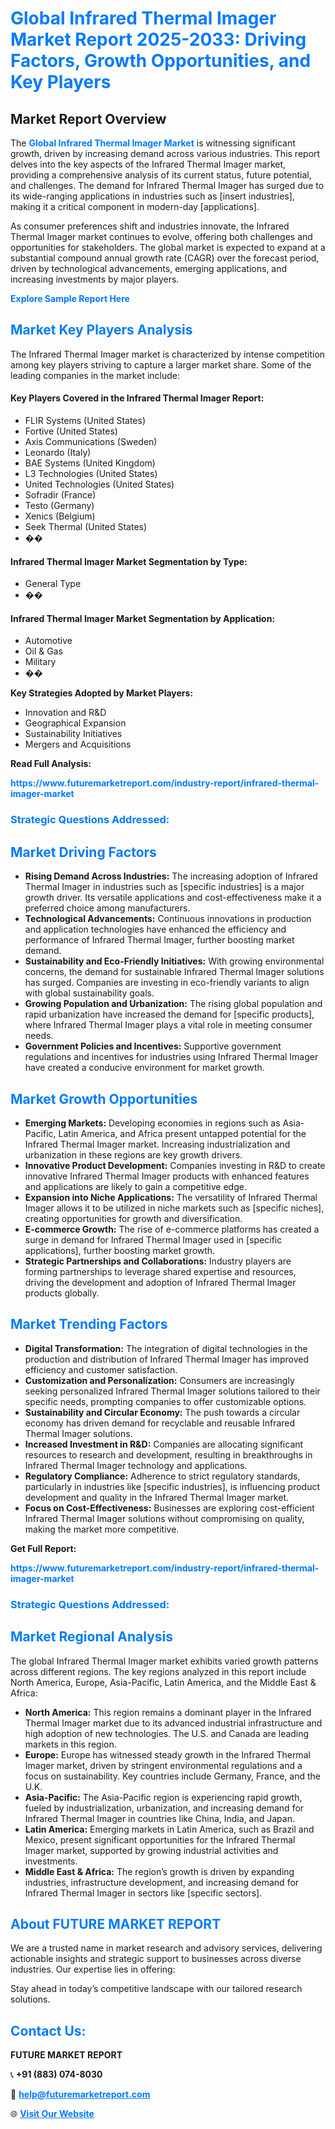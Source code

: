<h1 style="color: #007BFF;">Global Infrared Thermal Imager Market Report 2025-2033: Driving Factors, Growth Opportunities, and Key Players</h1>

<section id="overview">
<h2>Market Report Overview</h2>
<p>The <a href="https://www.futuremarketreport.com/industry-report/infrared-thermal-imager-market" style="color: #007BFF; text-decoration: none;"><strong>Global Infrared Thermal Imager Market</strong></a> is witnessing significant growth, driven by increasing demand across various industries. This report delves into the key aspects of the Infrared Thermal Imager market, providing a comprehensive analysis of its current status, future potential, and challenges. The demand for Infrared Thermal Imager has surged due to its wide-ranging applications in industries such as [insert industries], making it a critical component in modern-day [applications].</p>
<p>As consumer preferences shift and industries innovate, the Infrared Thermal Imager market continues to evolve, offering both challenges and opportunities for stakeholders. The global market is expected to expand at a substantial compound annual growth rate (CAGR) over the forecast period, driven by technological advancements, emerging applications, and increasing investments by major players.</p>
</section>

<section id="overview">
<p><a href="https://www.futuremarketreport.com/request-sample/reportId=113878" style="color: #007BFF; text-decoration: none;"><strong>Explore Sample Report Here</strong></a></p>
</section>

<section id="key-players">
<h2 style="color: #007BFF;">Market Key Players Analysis</h2>
<p>The Infrared Thermal Imager market is characterized by intense competition among key players striving to capture a larger market share. Some of the leading companies in the market include:</p>
<h4>Key Players Covered in the Infrared Thermal Imager Report:</h4>
<ul><li>FLIR Systems (United States)</li><li>Fortive (United States)</li><li>Axis Communications (Sweden)</li><li>Leonardo (Italy)</li><li>BAE Systems (United Kingdom)</li><li>L3 Technologies (United States)</li><li>United Technologies (United States)</li><li>Sofradir (France)</li><li>Testo (Germany)</li><li>Xenics (Belgium)</li><li>Seek Thermal (United States)</li><li>��</li></ul>
<h4>Infrared Thermal Imager Market Segmentation by Type:</h4>
<ul><li>General Type</li><li>��</li></ul>

<h4>Infrared Thermal Imager Market Segmentation by Application:</h4>
<ul><li>Automotive</li><li>Oil &amp; Gas</li><li>Military</li><li>��</li></ul>
<p><strong>Key Strategies Adopted by Market Players:</strong></p>
<ul>
<li>Innovation and R&D</li>
<li>Geographical Expansion</li>
<li>Sustainability Initiatives</li>
<li>Mergers and Acquisitions</li>
</ul>
</section>

<section>
<p><strong>Read Full Analysis: </strong></p><a href="https://www.futuremarketreport.com/industry-report/infrared-thermal-imager-market" style="color: #007BFF; text-decoration: none;"><strong>https://www.futuremarketreport.com/industry-report/infrared-thermal-imager-market</strong></a>
<h3 style="color: #007BFF;">Strategic Questions Addressed:</h3>
</section>

<section id="driving-factors">
<h2 style="color: #007BFF;">Market Driving Factors</h2>
<ul>
<li><strong>Rising Demand Across Industries:</strong> The increasing adoption of Infrared Thermal Imager in industries such as [specific industries] is a major growth driver. Its versatile applications and cost-effectiveness make it a preferred choice among manufacturers.</li>
<li><strong>Technological Advancements:</strong> Continuous innovations in production and application technologies have enhanced the efficiency and performance of Infrared Thermal Imager, further boosting market demand.</li>
<li><strong>Sustainability and Eco-Friendly Initiatives:</strong> With growing environmental concerns, the demand for sustainable Infrared Thermal Imager solutions has surged. Companies are investing in eco-friendly variants to align with global sustainability goals.</li>
<li><strong>Growing Population and Urbanization:</strong> The rising global population and rapid urbanization have increased the demand for [specific products], where Infrared Thermal Imager plays a vital role in meeting consumer needs.</li>
<li><strong>Government Policies and Incentives:</strong> Supportive government regulations and incentives for industries using Infrared Thermal Imager have created a conducive environment for market growth.</li>
</ul>
</section>

<section id="growth-opportunities">
<h2 style="color: #007BFF;">Market Growth Opportunities</h2>
<ul>
<li><strong>Emerging Markets:</strong> Developing economies in regions such as Asia-Pacific, Latin America, and Africa present untapped potential for the Infrared Thermal Imager market. Increasing industrialization and urbanization in these regions are key growth drivers.</li>
<li><strong>Innovative Product Development:</strong> Companies investing in R&D to create innovative Infrared Thermal Imager products with enhanced features and applications are likely to gain a competitive edge.</li>
<li><strong>Expansion into Niche Applications:</strong> The versatility of Infrared Thermal Imager allows it to be utilized in niche markets such as [specific niches], creating opportunities for growth and diversification.</li>
<li><strong>E-commerce Growth:</strong> The rise of e-commerce platforms has created a surge in demand for Infrared Thermal Imager used in [specific applications], further boosting market growth.</li>
<li><strong>Strategic Partnerships and Collaborations:</strong> Industry players are forming partnerships to leverage shared expertise and resources, driving the development and adoption of Infrared Thermal Imager products globally.</li>
</ul>
</section>

<section id="trending-factors">
<h2 style="color: #007BFF;">Market Trending Factors</h2>
<ul>
<li><strong>Digital Transformation:</strong> The integration of digital technologies in the production and distribution of Infrared Thermal Imager has improved efficiency and customer satisfaction.</li>
<li><strong>Customization and Personalization:</strong> Consumers are increasingly seeking personalized Infrared Thermal Imager solutions tailored to their specific needs, prompting companies to offer customizable options.</li>
<li><strong>Sustainability and Circular Economy:</strong> The push towards a circular economy has driven demand for recyclable and reusable Infrared Thermal Imager solutions.</li>
<li><strong>Increased Investment in R&D:</strong> Companies are allocating significant resources to research and development, resulting in breakthroughs in Infrared Thermal Imager technology and applications.</li>
<li><strong>Regulatory Compliance:</strong> Adherence to strict regulatory standards, particularly in industries like [specific industries], is influencing product development and quality in the Infrared Thermal Imager market.</li>
<li><strong>Focus on Cost-Effectiveness:</strong> Businesses are exploring cost-efficient Infrared Thermal Imager solutions without compromising on quality, making the market more competitive.</li>
</ul>
</section>

<section>
<p><strong>Get Full Report: </strong></p><a href="https://www.futuremarketreport.com/industry-report/infrared-thermal-imager-market" style="color: #007BFF; text-decoration: none;"><strong>https://www.futuremarketreport.com/industry-report/infrared-thermal-imager-market</strong></a>
<h3 style="color: #007BFF;">Strategic Questions Addressed:</h3>
</section>


<section id="regional-analysis">
<h2 style="color: #007BFF;">Market Regional Analysis</h2>
<p>The global Infrared Thermal Imager market exhibits varied growth patterns across different regions. The key regions analyzed in this report include North America, Europe, Asia-Pacific, Latin America, and the Middle East & Africa:</p>
<ul>
<li><strong>North America:</strong> This region remains a dominant player in the Infrared Thermal Imager market due to its advanced industrial infrastructure and high adoption of new technologies. The U.S. and Canada are leading markets in this region.</li>
<li><strong>Europe:</strong> Europe has witnessed steady growth in the Infrared Thermal Imager market, driven by stringent environmental regulations and a focus on sustainability. Key countries include Germany, France, and the U.K.</li>
<li><strong>Asia-Pacific:</strong> The Asia-Pacific region is experiencing rapid growth, fueled by industrialization, urbanization, and increasing demand for Infrared Thermal Imager in countries like China, India, and Japan.</li>
<li><strong>Latin America:</strong> Emerging markets in Latin America, such as Brazil and Mexico, present significant opportunities for the Infrared Thermal Imager market, supported by growing industrial activities and investments.</li>
<li><strong>Middle East & Africa:</strong> The region’s growth is driven by expanding industries, infrastructure development, and increasing demand for Infrared Thermal Imager in sectors like [specific sectors].</li>
</ul>
</section>

<footer>
<h2 style="color: #007BFF;">About FUTURE MARKET REPORT</h2>
<p>We are a trusted name in market research and advisory services, delivering actionable insights and strategic support to businesses across diverse industries. Our expertise lies in offering:</p>

<p>Stay ahead in today’s competitive landscape with our tailored research solutions.</p>

<h2 style="color: #007BFF;">Contact Us:</h2>
<p><strong>FUTURE MARKET REPORT</strong></p>
<p>📞 <strong>+91 (883) 074-8030</strong></p>
<p>📧 <strong><a href="mailto:help@futuremarketreport.com" style="color: #007BFF;">help@futuremarketreport.com</a></strong></p>
<p>🌐 <strong><a href="https://www.futuremarketreport.com/" style="color: #007BFF;">Visit Our Website</a></strong></p>
</footer>